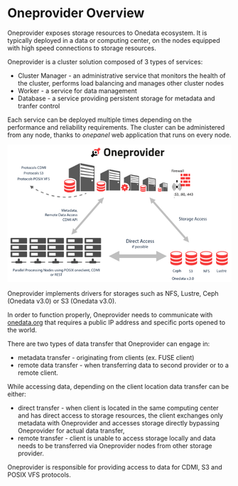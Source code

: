 # Oneprovider Overview

Oneprovider exposes storage resources to Onedata ecosystem. It is typically deployed in a data or computing center, on the nodes equipped with high speed connections to storage resources.

Oneprovider is a cluster solution composed of 3 types of services:
* Cluster Manager - an administrative service that monitors the health of the cluster, performs load balancing and manages other cluster nodes
* Worker - a service for data management
* Database - a service providing persistent storage for metadata and tranfer control

Each service can be deployed multiple times depending on the performance and reliability requirements. The cluster can be administered from any node, thanks to *onepanel* web application that runs on every node.

<p align="center">
<img src="../img/admin/oneprovider_slide.png">
</p>

Oneprovider implements drivers for storages such as NFS, Lustre, Ceph (Onedata v3.0) or S3 (Onedata v3.0).

In order to function properly, Oneprovider needs to communicate with [onedata.org](www.onedata.org) that requires a public IP address and specific ports opened to the world.

There are two types of data transfer that Oneprovider can engage in:
* metadata transfer - originating from clients (ex. FUSE client)
* remote data transfer - when transferring data to second provider or to a remote client.

While accessing data, depending on the client location data transfer can be either:
* direct transfer - when client is located in the same computing center and has direct access to storage resources, the client exchanges only metadata with Oneprovider and accesses storage directly bypassing Oneprovider for actual data transfer,
* remote transfer - client is unable to access storage locally and data needs to be transferred via Oneprovider nodes from other storage provider.

Oneprovider is responsible for providing access to data for CDMI, S3 and POSIX VFS protocols.
